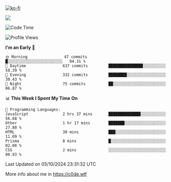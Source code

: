 [![ko-fi](https://ko-fi.com/img/githubbutton_sm.svg)](https://ko-fi.com/Z8Z4Y2LKX)

<a href="https://wakatime.com"><img src="https://wakatime.com/share/@c0dezin/b7f18a7c-ab3a-40b8-8bc7-b1b7bf71f1d6.svg" /></a>

<!--START_SECTION:waka-->
![Code Time](http://img.shields.io/badge/Code%20Time-112%20hrs%2049%20mins-blue)

![Profile Views](http://img.shields.io/badge/Profile%20Views-1-blue)

**I'm an Early 🐤** 

```text
🌞 Morning                47 commits          █░░░░░░░░░░░░░░░░░░░░░░░░   04.31 % 
🌆 Daytime                637 commits         ███████████████░░░░░░░░░░   58.39 % 
🌃 Evening                332 commits         ████████░░░░░░░░░░░░░░░░░   30.43 % 
🌙 Night                  75 commits          ██░░░░░░░░░░░░░░░░░░░░░░░   06.87 % 
```


📊 **This Week I Spent My Time On** 

```text
💬 Programming Languages: 
JavaScript               2 hrs 37 mins       ██████████████░░░░░░░░░░░   56.68 % 
Other                    1 hr 17 mins        ███████░░░░░░░░░░░░░░░░░░   27.80 % 
HTML                     30 mins             ███░░░░░░░░░░░░░░░░░░░░░░   11.09 % 
Prisma                   8 mins              █░░░░░░░░░░░░░░░░░░░░░░░░   02.88 % 
CSS                      2 mins              ░░░░░░░░░░░░░░░░░░░░░░░░░   00.93 % 
```


 Last Updated on 05/10/2024 23:31:32 UTC
<!--END_SECTION:waka-->

More info about me in https://c0de.wtf
